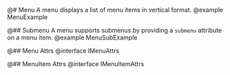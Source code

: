 @# Menu
A menu displays a list of menu items in vertical format.
@example MenuExample

@## Submenu
A menu supports submenus by providing a `submenu` attribute on a menu item.
@example MenuSubExample

@## Menu Attrs
@interface IMenuAttrs

@## MenuItem Attrs
@interface IMenuItemAttrs
